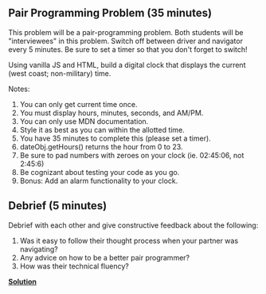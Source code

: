 ## Pair Programming Problem (35 minutes)

This problem will be a pair-programming problem. Both students will be "interviewees"
in this problem. Switch off between driver and navigator every 5 minutes. Be sure
to set a timer so that you don't forget to switch!

Using vanilla JS and HTML, build a digital clock that displays the current
(west coast; non-military) time.

Notes: 
1. You can only get current time once.
2. You must display hours, minutes, seconds, and AM/PM.
3. You can only use MDN documentation. 
4. Style it as best as you can within the allotted time.
5. You have 35 minutes to complete this (please set a timer).
6. dateObj.getHours() returns the hour from 0 to 23.
7. Be sure to pad numbers with zeroes on your clock (ie. 02:45:06, not 2:45:6)
8. Be cognizant about testing your code as you go.
9. Bonus: Add an alarm functionality to your clock.

## Debrief (5 minutes)
Debrief with each other and give constructive feedback about the following:
1. Was it easy to follow their thought process when your partner was navigating?
2. Any advice on how to be a better pair programmer?
3. How was their technical fluency?

[**Solution**](./clock-solution)
